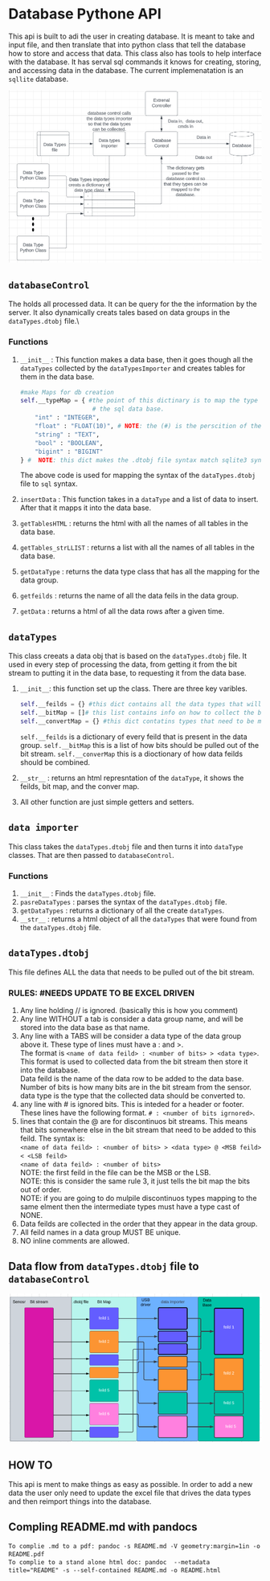 # Database Pythone API
This api is built to adi the user in creating database. It is meant to take and input file, and then translate that into python class that tell the database how to store and access that data. This class also has tools to help interface with the database. It has serval sql commands it knows for creating, storing, and accessing data in the database. The current implemenatation is an `sqllite` database. 

![API flow](databaseAPI.png)

## `databaseControl`
The holds all processed data. It can be query for the the information by the server. It also dynamically creats tales based on data groups in the `dataTypes.dtobj` file.\

### Functions 
1. `__init__` : This function makes a data base, then it goes though all the `dataTypes` collected by the `dataTypesImporter` and creates tables for them in the data base. 

    ```python 
    #make Maps for db creation
    self.__typeMap = { #the point of this dictinary is to map the type names from the dataTypes.dtobj file to 
                        # the sql data base.
        "int" : "INTEGER", 
        "float" : "FLOAT(10)", # NOTE: the (#) is the perscition of the float. 
        "string" : "TEXT",
        "bool" : "BOOLEAN",
        "bigint" : "BIGINT"
    } #  NOTE: this dict makes the .dtobj file syntax match sqlite3 syntax. 
    ```
    The above code is used for mapping the syntax of the `dataTypes.dtobj` file to `sql` syntax.
2. `insertData` : This function takes in a `dataType` and a list of data to insert. After that it mapps it into the data base.
3. `getTablesHTML` : returns the html with all the names of all tables in the data base.
4. `getTables_strLLIST` : returns a list with all the names of all tables in the data base.
5. `getDataType` : returns the data type class that has all the mapping for the data group.
6. `getfeilds` : returns the name of all the data feils in the data group.
7. `getData` : returns a html of all the data rows after a given time. 

## `dataTypes`
This class creeats a data obj that is based on the `dataTypes.dtobj` file. It used in every step of processing the data, from getting it from the bit stream to putting it in the data base, to requesting it from the data base. 

1. `__init__`: this function set up the class. There are three key varibles.

    ```python
    self.__feilds = {} #this dict contains all the data types that will be saved to the data base
    self.__bitMap = []# this list contains info on how to collect the bits from the bit stream. 
    self.__convertMap = {} #this dict contatins types that need to be mapped together. The MSB is the key.  
    ```

    `self.__feilds` is a dictionary of every feild that is present in the data group.
    `self.__bitMap` this is a list of how bits should be pulled out of the bit stream. 
    `self.__converMap` this is a dioctionary of how data feilds should be combined. 
2. `__str__` : returns an html represntation of the `dataType`, it shows the feilds, bit map, and the conver map.
3. All other function are just simple getters and setters. 

## `data importer`
This class takes the `dataTypes.dtobj` file and then turns it into `dataType` classes. That are then passed to `databaseControl`.

### Functions
1. `__init__` : Finds the `dataTypes.dtobj` file. 
2. `pasreDataTypes` : parses the syntax of the `dataTypes.dtobj` file.
3. `getDataTypes` : returns a dictionary of all the create `dataTypes`.
4. `__str__` : returns a html object of all the `dataTypes` that were found from the `dataTypes.dtobj` file.

## `dataTypes.dtobj`

This file defines ALL the data that needs to be pulled out of the bit stream. 

### RULES: #NEEDS UPDATE TO BE EXCEL DRIVEN

1. Any line holding // is ignored. (basically this is how you comment)
2. Any line WITHOUT a tab is consider a data group name, and will be stored into the data base as that name.
3. Any line with a TABS will be consider a data type of the data group above it. These type of lines must have a : and >. \
 The format is `<name of data feild> : <number of bits> > <data type>`. \
 This format is used to collected data from the bit stream then store it into the database.\
 Data feild is the name of the data row to be added to the data base. \
 Number of bits is how many bits are in the bit stream from the sensor. \
 data type is the type that the collected data should be converted to.  
4. any line with # is ignored bits. This is inteded for a header or footer. These lines have the following format. 
 `# : <number of bits igrnored>`.
5. lines that contain the @ are for discontinuos bit streams. This means that bits somewhere else in the bit stream
 that need to be added to this feild. The syntax is: \
 `<name of data feild> : <number of bits> > <data type> @ <MSB feild> < <LSB feild>`\
 `<name of data feild> : <number of bits>` \
NOTE: the first feild in the file can be the MSB or the LSB. \
NOTE: this is consider the same rule 3, it just tells the bit map the bits out of order. \
NOTE: if you are going to do mulpile discontinuos types mapping to the same elment then the intermediate types must have a type cast of NONE. 
6. Data feilds are collected in the order that they appear in the data group. 
7. All feild names in a data group MUST BE unique. 
8. NO inline comments are allowed. 

## Data flow from `dataTypes.dtobj` file to `databaseControl`

![Data flow](cse_dtobj_flow.png)

## HOW TO
This api is ment to make things as easy as possible. In order to add a new data the user only need to update the excel file that drives the data types and then reimport things into the database. 

## Compling README.md with pandocs
    To complie .md to a pdf: pandoc -s README.md -V geometry:margin=1in -o README.pdf
    To complie to a stand alone html doc: pandoc  --metadata title="README" -s --self-contained README.md -o README.html